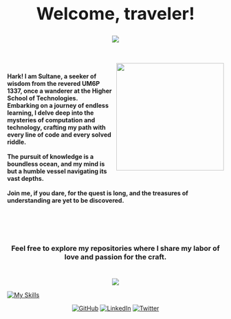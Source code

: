 <center><h1 style="font-size: 40px;">Welcome, traveler!</h1></center>

<div align="center">
  <img src="https://i.pinimg.com/736x/f6/39/48/f63948a6ce5743325780a706dc07fa11.jpg" />
</div>

<br />
<br />

<p>
  <img src="https://i.pinimg.com/236x/0b/e9/aa/0be9aa77786bdbc3d42126e6f7e048e4.jpg" align="right" style="width: 250px; height: 250px;">
<h4><br />Hark! I am Sultane, a seeker of wisdom from the revered UM6P 1337, once a wanderer at the Higher School of Technologies.<br />
  Embarking on a journey of endless learning, I delve deep into the mysteries of computation and technology, crafting my path with every line of code and every solved riddle.<br /><br /> The pursuit of knowledge is a boundless ocean, and my mind is but a humble vessel navigating its vast depths.<br /><br /> Join me, if you dare, for the quest is long, and the treasures of understanding are yet to be discovered.
</h4>
</p>

<br />
<br />
<br />

<div align="center">
   <h3>Feel free to explore my repositories where I share my labor of love and passion for the craft.<h3>
</div>
  
<br />

<div align="center">
  <img src="https://i.pinimg.com/originals/b4/8c/6e/b48c6ecc510a63e4d37ee571550ca66b.gif"/>
</div>  

[![My Skills](https://skillicons.dev/icons?i=js,html,css,c,cpp,php,java,python)](https://skillicons.dev)
<!-- Add your social media links here -->
<div align="center">
  <a href="https://github.com/sultaaaane" target="_blank"><img src="https://img.shields.io/badge/GitHub-181717?style=for-the-badge&logo=github&logoColor=white" alt="GitHub"></a>
  <a href="https://linkedin.com/in/mohammed-bentahir-alaoui-061299260" target="_blank"><img src="https://img.shields.io/badge/LinkedIn-0A66C2?style=for-the-badge&logo=linkedin&logoColor=white" alt="LinkedIn"></a>
  <a href="https://twitter.com/YOUR_TWITTER" target="_blank"><img src="https://img.shields.io/badge/Twitter-1DA1F2?style=for-the-badge&logo=twitter&logoColor=white" alt="Twitter"></a>
</div>
<br />
